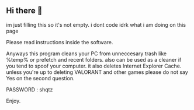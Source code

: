 ## Hi there 👋

im just filling this so it's not empty.
i dont code
idrk what i am doing on this page

Please read instructions inside the software.

Anyways this program cleans your PC from unneccesary trash like %temp% or prefetch and recent folders.
also can be used as a cleaner if you tend to spoof your computer.
it also deletes Internet Explorer Cache.
unless you're up to deleting VALORANT and other games please do not say Yes on the second question.

PASSWORD : shqtz


Enjoy.
